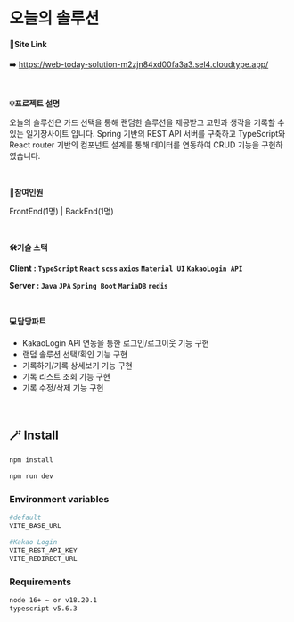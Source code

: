 # 오늘의 솔루션

#### 🔗Site Link
➡️ https://web-today-solution-m2zjn84xd00fa3a3.sel4.cloudtype.app/

<br>

**💡프로젝트 설명**

오늘의 솔루션은 카드 선택을 통해 랜덤한 솔루션을 제공받고 고민과 생각을 기록할 수 있는 일기장사이트 입니다. Spring 기반의 REST API 서버를 구축하고 TypeScript와 React router 기반의 컴포넌트 설계를 통해 데이터를 연동하여 CRUD 기능을 구현하였습니다.

<br>

**🤝참여인원**

FrontEnd(1명) | BackEnd(1명)

<br>

**🛠️기술 스택**

**Client :  `TypeScript`  `React`  `scss`  `axios`  `Material UI`  `KakaoLogin API`**

**Server : `Java`  `JPA`  `Spring Boot`  `MariaDB`  `redis`**

<br>

**💻담당파트**

- KakaoLogin API 연동을 통한 로그인/로그이웃 기능 구현
- 랜덤 솔루션 선택/확인 기능 구현
- 기록하기/기록 상세보기 기능 구현
- 기록 리스트 조회 기능 구현
- 기록 수정/삭제 기능 구현

<br>

## 🪄 Install

```sh
npm install
```

```sh
npm run dev
```

### Environment variables

```sh
#default
VITE_BASE_URL

#Kakao Login
VITE_REST_API_KEY
VITE_REDIRECT_URL
```

### Requirements
```sh
node 16+ ~ or v18.20.1
typescript v5.6.3
```
